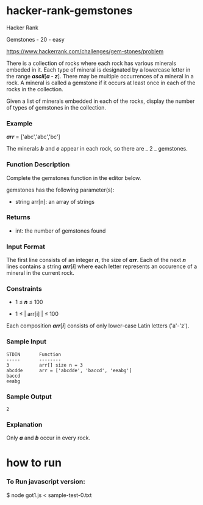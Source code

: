 # hacker-rank-gemstones

Hacker Rank

Gemstones - 20 - easy

https://www.hackerrank.com/challenges/gem-stones/problem

There is a collection of rocks where each rock has various minerals embeded in it. Each type of mineral is designated by a lowercase letter in the range ***ascii***[***a - z***]. There may be multiple occurrences of a mineral in a rock. A mineral is called a gemstone if it occurs at least once in each of the rocks in the collection.

Given a list of minerals embedded in each of the rocks, display the number of types of gemstones in the collection.

### Example

***arr*** = ['abc','abc','bc']

The minerals ***b*** and ***c*** appear in each rock, so there are _ 2 _ gemstones.

### Function Description

Complete the gemstones function in the editor below.

gemstones has the following parameter(s):

- string arr[n]: an array of strings

### Returns

- int: the number of gemstones found

### Input Format

The first line consists of an integer ***n***, the size of ***arr***.
Each of the next ***n*** lines contains a string ***arr***[***i***] where each letter represents an occurence of a mineral in the current rock.

### Constraints

- 1 ≤ ***n*** ≤ 100

- 1 ≤ | arr[i] | ≤ 100
  
Each composition ***arr***[***i***] consists of only lower-case Latin letters ('a'-'z').

### Sample Input

```
STDIN       Function
-----       --------
3           arr[] size n = 3
abcdde      arr = ['abcdde', 'baccd', 'eeabg']
baccd
eeabg
```

### Sample Output

```
2
```

### Explanation

Only ***a*** and ***b*** occur in every rock.

# how to run

### To Run javascript version:

$ node got1.js < sample-test-0.txt 

